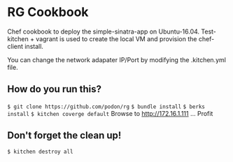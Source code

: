 RG Cookbook
================

Chef cookbook to deploy the simple-sinatra-app on Ubuntu-16.04. Test-kitchen + vagrant is used to create the local VM and provision the chef-client install.

You can change the network adapater IP/Port by modifying the .kitchen.yml file. 

How do you run this?
--------------
`$ git clone https://github.com/podon/rg`
`$ bundle install`
`$ berks install`
`$ kitchen coverge default`
Browse to http://172.16.1.111
...
Profit

Don't forget the clean up!
--------------
`$ kitchen destroy all`
